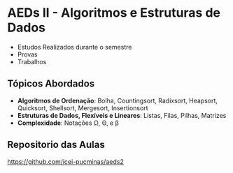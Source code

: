 # AEDs II - Algoritmos e Estruturas de Dados
- Estudos Realizados durante o semestre
- Provas
- Trabalhos

## Tópicos Abordados
- **Algoritmos de Ordenação**: Bolha, Countingsort, Radixsort, Heapsort, Quicksort, Shellsort, Mergesort, Insertionsort
- **Estruturas de Dados, Flexíveis e Lineares**: Listas, Filas, Pilhas, Matrizes
- **Complexidade**: Notações Ω, Θ, e β

## Repositorio das Aulas  
https://github.com/icei-pucminas/aeds2
